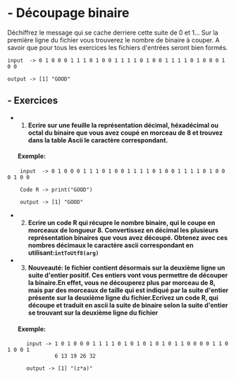 # - Découpage binaire

  Déchiffrez le message qui se cache derriere cette suite de 0 et 1...
  Sur la première ligne du fichier vous trouverez le nombre de binaire à couper.
  A savoir que pour tous les exercices les fichiers d'entrées seront bien formés.
  
```
input  -> 0 1 0 0 0 1 1 1 0 1 0 0 1 1 1 1 0 1 0 0 1 1 1 1 0 1 0 0 0 1 0 0
```
```
output -> [1] "GOOD"
```

  
## - Exercices
  
+ 1) **Ecrire sur une feuille la représentation décimal, héxadécimal ou octal du binaire que vous avez coupé en morceau de 8 et trouvez dans la table Ascii le caractère correspondant.**
  ####  Exemple:

```
    input  -> 0 1 0 0 0 1 1 1 0 1 0 0 1 1 1 1 0 1 0 0 1 1 1 1 0 1 0 0 0 1 0 0
```
```
    Code R -> print("GOOD")
```
```
    output -> [1] "GOOD"
```

+ 2) **Ecrire un code R qui récupre le nombre binaire, qui le coupe en morceaux de longueur 8. Convertissez en décimal les plusieurs représentation binaires que vous avez découpé. Obtenez avec ces nombres décimaux le caractère ascii correspondant en utilisant:```intToUtf8(arg)```**

+ 3) **Nouveauté: le fichier contient désormais sur la deuxième ligne un suite d'entier positif. Ces entiers vont vous permettre de découper la binaire.En effet, vous ne découperez plus par morceau de 8, mais par des morceaux de taille qui est indiqué par la suite d'entier présente sur la deuxième ligne du fichier.Ecrivez un code R, qui découpe et traduit en ascii la suite de binaire selon la suite d'entier se trouvant sur la deuxième ligne du fichier**
  #### Exemple:

```
      input -> 1 0 1 0 0 0 1 1 1 1 0 1 0 1 0 1 0 1 0 1 1 0 0 0 0 1 1 0 1 0 0 1
               6 13 19 26 32
```
```
      output -> [1] "(z*a)"
```
